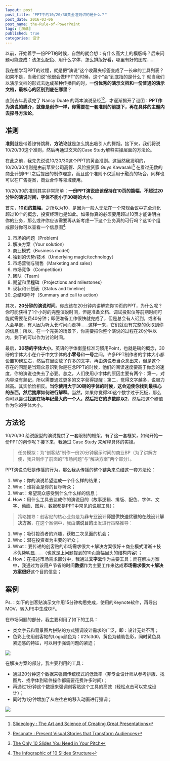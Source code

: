```yaml
---
layout: post
post_title: "PPT中的10/20/30黄金准则讲的是什么？"
post_date: 2016-03-06
post_name: the-Rule-of-PowerPoint
tags: [演说]
published: true
categories: 设计
---
```


以前，开始着手一份PPT的时候，自然的就会想：有什么高大上的模版吗？后来问题可能变成：该怎么配色、用什么字体、怎么排版好看，哪里有好的图库……

我在想学习PPT的过程，就是把“演说”这个收藏夹标签变成了一长串的工具列表？如果不是，当我们说“他很会做PPT”的时候，这个“会”到底指的是什么？
就当我们以演示文档的形式去达成某种传播目的时，**一份优秀的演示文档和一份普通的演示文档，最核心的区别到底在哪里**？

直到去年我读完了 Nancy Duate 的两本演说圣经[^1][^2]，才逐渐揭开了谜团：**PPT作为演说的媒介，就像是创作一样，你需要在一套准则的前提下，再在具体的主题内去探寻方法论**。

## 准则

**准则**就是带着镣铐跳舞，**方法论**就是怎么挑出吸引人的舞蹈。接下来，我们将说10/20/30这个准则，然后再通过文末的Case Study解释实操层面的方法论。

在此之前，我先先说说10/20/30这个PPT的黄金准则。这当然我发明的，10/20/30准则是由前苹果公司高管、风险投资家 Guys Kawasaki[^3] 在看过无数的商业计划PPT之后提出的制作理念，而且这个准则不仅适用于融资的场合，同样也可以在广告提案，商业合作等领域使用。

10/20/30的准则其实非常简单：**一份PPT演说应该保持在10页的篇幅，不超过20分钟的演说时间，字体不能小于30磅的大小**。

首先，**10页的篇幅**。之所以为10，是因为一般人无法在一个常规会议中完全消化超过10个的概念，投资经理也是如此。如果你真的必须要用超过10页才能讲明白你的业务，那么或许你应该需要再从新考虑一下这个业务真的可行吗？这10个组成部分你可以查看一个信息图[^4]: 

1. 市场的问题（Problem)
2. 解决方案（Your solution)
3. 商业模式（Business model）
4. 独到的优势/技术（Underlying magic/technology）
5. 市场营销与销售（Marketing and sales）
6. 市场竞争（Competition）
7. 团队（Team）
8. 期望和里程碑（Projections and milestones）
9. 现状和计划表（Status and timeline）
10. 总结和呼吁（Summary and call to action）

其次，**20分钟的演说时间**。你应该在20分钟内讲解完你10页的PPT，为什么呢？你可能获得了1个小时的完整演说时间，但是准备文档、调试投影仪等前期时间可能就需要花费40分钟；即便准备工作很快就完成了，但是总会有人迟到，或者有人会早退，有人因为听太长时间而走神……这样一来，它们就没有完整的获取到你的信息；所以，在一个完美的场景下，你需要把你整个演说的过程在20分钟以内，剩下的可以作为讨论时间。

最后，**30磅的字体大小**。英语的字体衡量标准习惯用Point，也就是磅的概念，30磅的字体大小在介于中文字体的**小零号**和**一号**之间。许多PPT制作者的字体大小都设置10磅左右，然后在里面放了许多的文字，再由演说者当众念出来，但是这个存在的问题是当观众意识到你是在念PPT的时候，他们的阅读速度要高于你念的速度，你的演说也失去了必要。总之，人们使用小字体的原因主要有两个：第一，对内容没有熟记，所以需要通过更多的文字获得提醒；第二，觉得文字越多，说服力越高。其实恰恰相反。**当你使用大于30磅的字体的时候，这会迫使你找到最核心的东西，然后揣摩如何进行解释**。当然，如果你觉得30这个数字过于死板，那么你可以尝试**找到在场年纪最大的一个人，然后把它的岁数除以2**，然后把这个磅值作为你的字体大小。


## 方法论

10/20/30 给说服型的演说提供了一套限制的框架，有了这一套框架，如何开始一份PPT的创作呢？接下来，我通过 Case Study 来解释具体的实操。

> 任务模拟：为“创客贴”制作一份20分钟展示时间的商业BP（为了讲解方便，我只制作了前面的“市场问题”与“解决方案”两个部分）。

PPT演说总归是传播的行为，那么我从传播的整个链条来总结这一套方法论：

1. Why：你的演说希望达成一个什么样的结果；
2. Who：谁将会是你的目标听众；
3. What：希望观众感受到什么什么样的信息；
4. How：用什么工具去达成你的演说目的（故事逻辑、排版、配色、字体、文字、动画、图片、数据都是PPT中常见的说服工具)；

> 策略推导：创客贴的核心业务是为**非专业设计师提供快速优雅的在线设计解决方案**，在这个案例中，我由**演说目的**出发进行策略推导：

1. Why：吸引投资者的兴趣，获取二次见面的机会；
2. Who：潜在投资者为主要的听众；
3. What：要传递的创客贴的市场需求很大＋解决方案很好＋商业模式清晰＋技术优势明显……（也就是上问题提到的10页篇幅里头的结构内容）；
4. How：在描述市场需求部分中，我通过**文字云**作为主要工具；而在解决方案中，我通过为该用户节省的时间**数据**作为主要工作来达成**市场需求很大＋解决方案很好**这个目的信息；

## 案例

Ps.：如下的创客贴演示文件用15分钟构思完成，使用的Keynote软件，再导出MOV，转入PS中生成GIF。

在市场问题的部分，我主要利用了如下的工具：

- 类文字云和背景图片拼贴的方式强调设计需求的广泛，即：设计无处不再；
- 色彩上使用创客帖的Logo颜色为：#2fc3d0，黄色为辅助色彩，同时黄色具紧迫感的特征，可以用于强调问题的紧迫；

![](_image/the-rule-of-powerpoint/part1.gif)

在解决方案的部分，我主要利用的工具：

- 通过20分钟这个数据来强调传统模式的低效率（非专业设计师从参考排版、找图片、找字体到软件操作都需要花费许多时间）；
- 再通过1分钟这个数据来强调创客贴这个工具的高效（轻松点击可以完成设计）；
- 同时为1分钟增加了从左往右的移入动画进行强调；

![](_image/the-rule-of-powerpoint/part2.gif)

[^1]: [Slideology : The Art and Science of Creating Great Presentations](https://book.douban.com/subject/3251585/) 
[^2]: [Resonate : Present Visual Stories that Transform Audiences](https://book.douban.com/subject/5288156/)
[^3]: [The Only 10 Slides You Need in Your Pitch](http://guykawasaki.com/the-only-10-slides-you-need-in-your-pitch/)
[^4]: [The Infographic of 10 Slides Structure](http://visual.ly/only-10-slides-you-need-pitch)